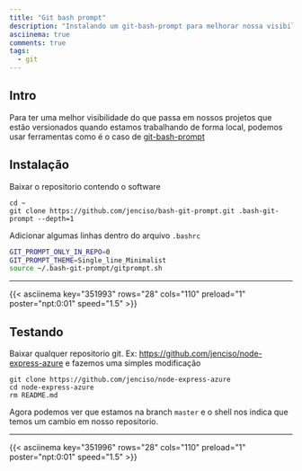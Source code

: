 ```yaml
---
title: "Git bash prompt"
description: "Instalando um git-bash-prompt para melhorar nossa visibilidade no git"
asciinema: true
comments: true
tags:
  - git
---
```


## Intro

Para ter uma melhor visibilidade do que passa em nossos projetos que estão versionados quando estamos trabalhando de forma local, podemos usar ferramentas como é o caso de [git-bash-prompt](https://github.com/magicmonty/bash-git-prompt)

## Instalação

Baixar o repositorio contendo o software

```console
cd ~
git clone https://github.com/jenciso/bash-git-prompt.git .bash-git-prompt --depth=1
```

Adicionar algumas linhas dentro do arquivo `.bashrc`

```sh
GIT_PROMPT_ONLY_IN_REPO=0
GIT_PROMPT_THEME=Single_line_Minimalist
source ~/.bash-git-prompt/gitprompt.sh
```

-----

{{< asciinema key="351993" rows="28" cols="110" preload="1" poster="npt:0:01" speed="1.5" >}}


## Testando

Baixar qualquer repositorio git. Ex: https://github.com/jenciso/node-express-azure e fazemos uma simples modificação

```shell
git clone https://github.com/jenciso/node-express-azure
cd node-express-azure
rm README.md
```
Agora podemos ver que estamos na branch `master` e o shell nos indica que temos um cambio em nosso repositorio.

-----

{{< asciinema key="351996" rows="28" cols="110" preload="1" poster="npt:0:01" speed="1.5" >}}

